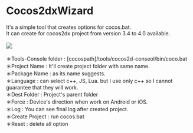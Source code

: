 # Cocos2dxWizard
It's a simple tool that creates options for cocos.bat.<br>
It can create for cocos2dx project from version 3.4 to 4.0 available.<br>
<br>
<img src="http://pds27.egloos.com/pds/201505/01/89/f0289989_5543045b8916a.jpg"><br>
<br>
＊Tools-Console folder : [cocospath]/tools/cocos2d-conseol/bin/coco.bat<br>
＊Project Name : It'll create project folder with same name.<br>
＊Package Name : as its name suggests.<br>
＊Language : can select c++, JS, Lua. but I use only c++ so I cannot guarantee that they will work.<br>
＊Dest Folder : Project's parent folder<br>
＊Force : Device's direction when work on Android or iOS.<br>
＊Log : You can see final log after created project.<br>
＊Create Project : run cocos.bat<br>
＊Reset : delete all option<br>
<br>
